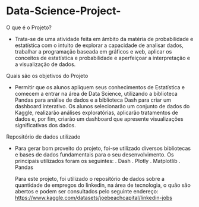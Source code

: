 # Data-Science-Project-

O que é o Projeto?
- Trata-se de uma atividade feita em âmbito da matéria de probabilidade e estatística com o intuito de explorar a capacidade de analisar dados, trabalhar a programação baseada em gráficos e web, aplicar os conceitos de estatística e probabilidade e aperfeiçoar a interpretação e a visualização de dados.

Quais são os objetivos do Projeto
- Permitir que os alunos apliquem seus conhecimentos de Estatística e comecem a entrar na área de Data Science, utilizando a biblioteca Pandas para análise de dados e a biblioteca Dash para criar um dashboard interativo. Os alunos selecionarão um conjunto de dados do Kaggle, realizarão análises exploratórias, aplicarão tratamentos de dados e, por fim, criarão um dashboard que apresente visualizações significativas dos dados.

Repositório de dados utilizado
- Para gerar bom proveito do projeto, foi-se utilizado diversos bibliotecas e bases de dados fundamentais para o seu desenvolvimento. Os principais utilizados foram os seguintes:
  . Dash
  . Plotly
  . Matplotlib
  . Pandas

  Para este projeto, foi utilizado o repositório de dados sobre a quantidade de empregos do linkedin, na área de tecnologia, o quão são abertos e podem ser consultados pelo seguinte endereço: https://www.kaggle.com/datasets/joebeachcapital/linkedin-jobs  
